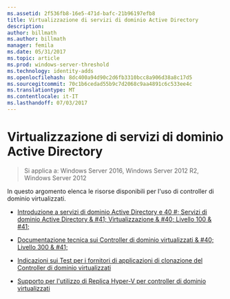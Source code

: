 ```yaml
---
ms.assetid: 2f536fb8-16e5-471d-bafc-21b96197efb8
title: Virtualizzazione di servizi di dominio Active Directory
description: 
author: billmath
ms.author: billmath
manager: femila
ms.date: 05/31/2017
ms.topic: article
ms.prod: windows-server-threshold
ms.technology: identity-adds
ms.openlocfilehash: 8dc400a94d90c2d6fb3310bcc8a906d38a8c17d5
ms.sourcegitcommit: 70c1b6cedad55b9c7d2068c9aa4891c6c533ee4c
ms.translationtype: MT
ms.contentlocale: it-IT
ms.lasthandoff: 07/03/2017
---
```

# <a name="active-directory-domain-services-virtualization"></a>Virtualizzazione di servizi di dominio Active Directory

>Si applica a: Windows Server 2016, Windows Server 2012 R2, Windows Server 2012

In questo argomento elenca le risorse disponibili per l'uso di controller di dominio virtualizzati.  
  
-   [Introduzione a servizi di dominio Active Directory e 40 #; Servizi di dominio Active Directory & #41; Virtualizzazione & #40; Livello 100 & #41;](../../../ad-ds/Introduction-to-Active-Directory-Domain-Services-AD-DS-Virtualization-Level-100.md)  
  
-   [Documentazione tecnica sui Controller di dominio virtualizzati & #40; Livello 300 & #41;](../../../ad-ds/deploy/virtual-dc/Virtualized-Domain-Controller-Technical-Reference--Level-300-.md)  
  
-   [Indicazioni sui Test per i fornitori di applicazioni di clonazione del Controller di dominio virtualizzati](../../../ad-ds/reference/virtual-dc/Virtualized-Domain-Controller-Cloning-Test-Guidance-for-Application-Vendors.md)  
  
-   [Supporto per l'utilizzo di Replica Hyper-V per controller di dominio virtualizzati](../../../ad-ds/get-started/virtual-dc/Support-for-using-Hyper-V-Replica-for-virtualized-domain-controllers.md)  
  


